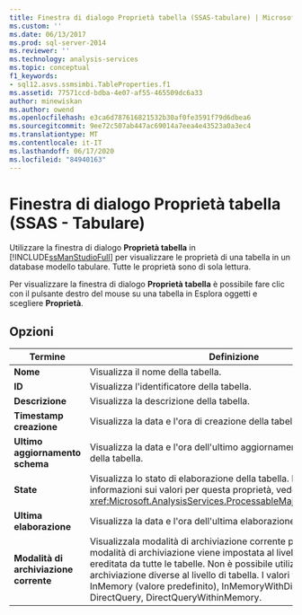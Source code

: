 ```yaml
---
title: Finestra di dialogo Proprietà tabella (SSAS-tabulare) | Microsoft Docs
ms.custom: ''
ms.date: 06/13/2017
ms.prod: sql-server-2014
ms.reviewer: ''
ms.technology: analysis-services
ms.topic: conceptual
f1_keywords:
- sql12.asvs.ssmsimbi.TableProperties.f1
ms.assetid: 77571ccd-bdba-4e07-af55-465509dc6a33
author: minewiskan
ms.author: owend
ms.openlocfilehash: e3ca6d787616821532b30af0fe3591f79d6dbea6
ms.sourcegitcommit: 9ee72c507ab447ac69014a7eea4e43523a0a3ec4
ms.translationtype: MT
ms.contentlocale: it-IT
ms.lasthandoff: 06/17/2020
ms.locfileid: "84940163"
---
```

# <a name="table-properties-dialog-box-ssas---tabular"></a>Finestra di dialogo Proprietà tabella (SSAS - Tabulare)
  Utilizzare la finestra di dialogo **Proprietà tabella** in [!INCLUDE[ssManStudioFull](../includes/ssmanstudiofull-md.md)] per visualizzare le proprietà di una tabella in un database modello tabulare. Tutte le proprietà sono di sola lettura.  
  
 Per visualizzare la finestra di dialogo **Proprietà tabella** è possibile fare clic con il pulsante destro del mouse su una tabella in Esplora oggetti e scegliere **Proprietà**.  
  
## <a name="options"></a>Opzioni  
  
|Termine|Definizione|  
|----------|----------------|  
|**Nome**|Visualizza il nome della tabella.|  
|**ID**|Visualizza l'identificatore della tabella.|  
|**Descrizione**|Visualizza la descrizione della tabella.|  
|**Timestamp creazione**|Visualizza la data e l'ora di creazione della tabella.|  
|**Ultimo aggiornamento schema**|Visualizza la data e l'ora dell'ultimo aggiornamento dei metadati della tabella.|  
|**State**|Visualizza lo stato di elaborazione della tabella. Per ulteriori informazioni sui valori per questa proprietà, vedere <xref:Microsoft.AnalysisServices.ProcessableMajorObject.State%2A>.|  
|**Ultima elaborazione**|Visualizza la data e l'ora dell'ultima elaborazione della tabella.|  
|**Modalità di archiviazione corrente**|Visualizzala modalità di archiviazione corrente per la tabella. La modalità di archiviazione viene impostata al livello di database e è ereditata da tutte le tabelle. Non è possibile utilizzare modalità di archiviazione diverse al livello di tabella. I valori validi sono InMemory (valore predefinito), InMemoryWithDirectQuery, DirectQuery, DirectQueryWithinMemory.|  
  
  
